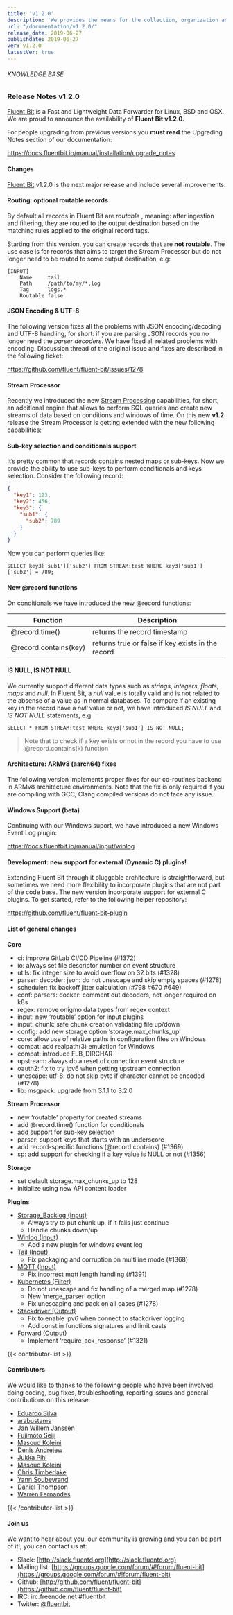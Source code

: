 ```yaml
---
title: 'v1.2.0'
description: 'We provides the means for the collection, organization and computerized retrieval of knowledgeand Lightweight Data Forwarder for Linux, BSD and OSX. We are proud to announce the availability of Fluent Bit v1.2.0.'
url: "/documentation/v1.2.0/"
release_date: 2019-06-27
publishdate: 2019-06-27
ver: v1.2.0
latestVer: true 
---
```



###### KNOWLEDGE BASE

### Release Notes v1.2.0

[Fluent Bit](https://fluentbit.io/) is a Fast and Lightweight Data Forwarder for Linux, BSD and OSX. We are proud to announce the availability of **Fluent Bit v1.2.0.**

For people upgrading from previous versions you **must read** the Upgrading Notes section of our documentation:

https://docs.fluentbit.io/manual/installation/upgrade_notes

#### Changes

[Fluent Bit](https://fluentbit.io) v1.2.0 is the next major release and include several improvements:

#### Routing: optional routable records

By default all records in Fluent Bit are *routable* , meaning: after ingestion and filtering, they are routed to the output destination based on the matching rules applied to the original record tags.

Starting from this version, you can create records that are **not routable**. The use case is for records that aims to target the Stream Processor but do not longer need to be routed to some output destination, e.g:

```
[INPUT]
    Name     tail
    Path     /path/to/my/*.log
    Tag      logs.*
    Routable false
```

#### JSON Encoding & UTF-8

The following version fixes all the problems with JSON encoding/decoding and UTF-8 handling, for short: if you are parsing JSON records you no longer need the *parser decoders*. We have fixed all related problems with encoding. Discussion thread of the original issue and fixes are described in the following ticket:

https://github.com/fluent/fluent-bit/issues/1278

#### Stream Processor

Recently we introduced the new [Stream Processing](https://docs.fluentbit.io/stream-processing/) capabilities, for short, an additional engine that allows to perform SQL queries and create new streams of data based on conditions and windows of time. On this new **v1.2** release the Stream Processor is getting extended with the new following capabilities:

#### Sub-key selection and conditionals support

It’s pretty common that records contains nested maps or sub-keys. Now we provide the ability to use sub-keys to perform conditionals and keys selection. Consider the following record:

```json
{
  "key1": 123,
  "key2": 456,
  "key3": {
    "sub1": {
      "sub2": 789
    }
  }
}
```

Now you can perform queries like:

```
SELECT key3['sub1']['sub2'] FROM STREAM:test WHERE key3['sub1']['sub2'] = 789;
```

#### New @record functions

On conditionals we have introduced the new @record functions:

| Function      | Description |
| ----------- | ----------- |
| @record.time()      | returns the record timestamp       |
| @record.contains(key)   | returns true or false if key exists in the record        |

#### IS NULL, IS NOT NULL

We currently support different data types such as *strings*, *integers*, *floats*, *maps* and *null*. In Fluent Bit, a *null* value is totally valid and is not related to the absense of a value as in normal databases. To compare if an existing key in the record have a *null* value or not, we have introduced *IS NULL* and *IS NOT NULL* statements, e.g:

```
SELECT * FROM STREAM:test WHERE key3['sub1'] IS NOT NULL;
```

> Note that to check if a key exists or not in the record you have to use @record.contains(k) function

#### Architecture: ARMv8 (aarch64) fixes

The following version implements proper fixes for our co-routines backend in ARMv8 architecture environments. Note that the fix is only required if you are compiling with GCC, Clang compiled versions do not face any issue.

#### Windows Support (beta)

Continuing with our Windows suport, we have introduced a new Windows Event Log plugin:

https://docs.fluentbit.io/manual/input/winlog

#### Development: new support for external (Dynamic C) plugins!

Extending Fluent Bit through it pluggable architecture is straightforward, but sometimes we need more flexibility to incorporate plugins that are not part of the code base. The new version incorporate support for external C plugins. To get started, refer to the following helper repository:

https://github.com/fluent/fluent-bit-plugin

#### List of general changes


**Core**

* ci: improve GitLab CI/CD Pipeline (#1372)
* io: always set file descriptor number on event structure
* utils: fix integer size to avoid overflow on 32 bits (#1328)
* parser: decoder: json: do not unescape and skip empty spaces (#1278)
* scheduler: fix backoff jitter calculation (#798 #670 #649)
* conf: parsers: docker: comment out decoders, not longer required on k8s
* regex: remove onigmo data types from regex context
* input: new ‘routable’ option for input plugins
* input: chunk: safe chunk creation validating file up/down
* config: add new storage option ‘storage.max_chunks_up’
* core: allow use of relative paths in configuration files on Windows
* compat: add realpath(3) emulation for Windows
* compat: introduce FLB_DIRCHAR
* upstream: always do a reset of connection event structure
* oauth2: fix to try ipv6 when getting upstream connection
* unescape: utf-8: do not skip byte if character cannot be encoded (#1278)
* lib: msgpack: upgrade from 3.1.1 to 3.2.0


**Stream Processor**

* new ‘routable’ property for created streams
* add @record.time() function for conditionals
* add support for sub-key selection
* parser: support keys that starts with an underscore
* add record-specific functions (@record.contains) (#1369)
* sp: add support for checking if a key value is NULL or not (#1356)


**Storage**

* set default storage.max_chunks_up to 128
* initialize using new API content loader


**Plugins**

* [Storage_Backlog (Input)](https://docs.fluentbit.io/manual/input/storage_backlog/)
  * Always try to put chunk up, if it fails just continue
  * Handle chunks down/up
* [Winlog (Input)](https://docs.fluentbit.io/manual/input/winlog/)
  * Add a new plugin for windows event log
* [Tail (Input)](https://docs.fluentbit.io/manual/input/tail/)
  * Fix packaging and corruption on multiline mode (#1368)
* [MQTT (Input)](https://docs.fluentbit.io/manual/input/mqtt/)
  * Fix incorrect mqtt length handling (#1391)
* [Kubernetes (Filter)](https://docs.fluentbit.io/manual/filter/kubernetes/)
  * Do not unescape and fix handling of a merged map (#1278)
  * New ‘merge_parser’ option
  * Fix unescaping and pack on all cases (#1278)
* [Stackdriver (Output)](https://docs.fluentbit.io/manual/output/stackdriver/)
  * Fix to enable ipv6 when connect to stackdriver logging
  * Add const in functions signatures and limit casts
* [Forward (Output)](https://docs.fluentbit.io/manual/output/forward/)
  * Implement ‘require_ack_response’ (#1321)


{{< contributor-list >}}

#### Contributors

We would like to thanks to the following people who have been involved doing coding, bug fixes, troubleshooting, reporting issues and general contributions on this release:

* [Eduardo Silva](https://github.com/edsiper)
* [arabustams](https://github.com/arabustams)
* [Jan Willem Janssen](https://github.com/jawi)
* [Fujimoto Seiji](https://github.com/fujimotos)
* [Masoud Koleini](https://github.com/koleini)
* [Denis Andrejew](https://github.com/seeekr)
* [Jukka Pihl](https://github.com/bluebike)
* [Masoud Koleini](https://github.com/koleini)
* [Chris Timberlake](https://github.com/Digi59404)
* [Yann Soubeyrand](https://github.com/yann-soubeyrand)
* [Daniel Thompson](https://github.com/JungleGenius)
* [Warren Fernandes](https://github.com/wfernandes)

{{< /contributor-list >}}

#### Join us

We want to hear about you, our community is growing and you can be part of it!, you can contact us at:

* Slack: [http://slack.fluentd.org](http://slack.fluentd.org)
* Mailing list: [https://groups.google.com/forum/#!forum/fluent-bit](https://groups.google.com/forum/#!forum/fluent-bit)
* Github: [http://github.com/fluent/fluent-bit](https://github.com/fluent/fluent-bit)
* IRC: irc.freenode.net #fluentbit
* Twitter: [@fluentbit](https://twitter.com/fluentbit)